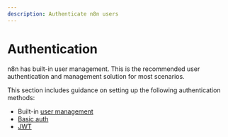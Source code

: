 ```yaml
---
description: Authenticate n8n users
---
```


# Authentication

n8n has built-in user management. This is the recommended user authentication and management solution for most scenarios.

This section includes guidance on setting up the following authentication methods:

* Built-in [user management](/hosting/authentication/user-management/)
* [Basic auth](/hosting/authentication/basic-auth/)
* [JWT](/hosting/authentication/jwt/)
